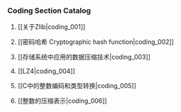 ### Coding Section Catalog

1. [[关于Zlib|coding_001]]

1. [[密码哈希 Cryptographic hash function|coding_002]]

1. [[存储系统中应用的数据压缩技术|coding_003]]

1. [[LZ4|coding_004]]

1. [[C中的整数编码和类型转换|coding_005]]

1. [[整数的压缩表示|coding_006]]